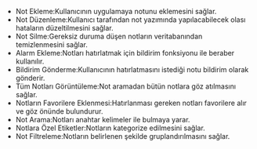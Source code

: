 
- Not Ekleme:Kullanıcının uygulamaya notunu eklemesini sağlar.
- Not Düzenleme:Kullanıcı tarafından not yazımında yapılacabilecek olası hataların düzeltilmesini sağlar.
- Not Silme:Gereksiz duruma düşen notların veritabanından temizlenmesini sağlar.
- Alarm Ekleme:Notları hatırlatmak için bildirim fonksiyonu ile beraber kullanılır.
- Bildirim Gönderme:Kullanıcının hatırlatmasını istediği notu bildirim olarak gönderir.
- Tüm Notları Görüntüleme:Not aramadan bütün notlara göz atılmasını sağlar.
- Notların Favorilere Eklenmesi:Hatırlanması gereken notları favorilere alır ve göz önünde bulundurur.
- Not Arama:Notları anahtar kelimeler ile bulmaya yarar. 
- Notlara Özel Etiketler:Notların kategorize edilmesini sağlar.
- Not Filtreleme:Notların belirlenen şekilde gruplandırılmasını sağlar.
